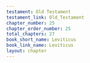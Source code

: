 ```yaml
---
testament: Old Testament
testament_link: Old_Testament
chapter_number: 25
chapter_order_number: 25
total_chapters: 27
book_short_name: Leviticus
book_link_name: Leviticus
layout: chapter
---
```

